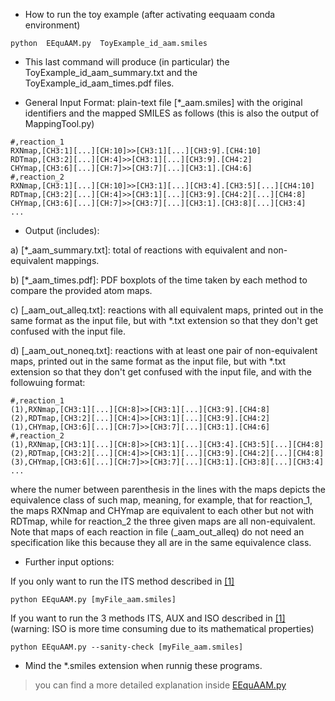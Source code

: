 - How to run the toy example (after activating eequaam conda environment)<br/>

```
python  EEquAAM.py  ToyExample_id_aam.smiles
```

- This last command will produce (in particular) the ToyExample_id_aam_summary.txt and the ToyExample_id_aam_times.pdf files.<br/>


- General Input Format: plain-text file [*_aam.smiles] with the original identifiers and the mapped SMILES as follows (this is also the output of MappingTool.py)<br/>

```
#,reaction_1
RXNmap,[CH3:1][...][CH:10]>>[CH3:1][...][CH3:9].[CH4:10]
RDTmap,[CH3:2][...][CH:4]>>[CH3:1][...][CH3:9].[CH4:2]
CHYmap,[CH3:6][...][CH:7]>>[CH3:7][...][CH3:1].[CH4:6]
#,reaction_2
RXNmap,[CH3:1][...][CH:10]>>[CH3:1][...][CH3:4].[CH3:5][...][CH4:10]
RDTmap,[CH3:2][...][CH:4]>>[CH3:1][...][CH3:9].[CH4:2][...][CH4:8]
CHYmap,[CH3:6][...][CH:7]>>[CH3:7][...][CH3:1].[CH3:8][...][CH3:4]
...
```

- Output (includes):<br/>

a) [*_aam_summary.txt]: total of reactions with equivalent and non-equivalent mappings.<br/>

b) [*_aam_times.pdf]: PDF boxplots of the time taken by each method to compare the provided atom maps.<br/>

c) [_aam_out_alleq.txt]: reactions with all equivalent maps, printed out in the same format as the input file, but with *.txt extension so that they don't get confused with the input file.<br/>

d) [_aam_out_noneq.txt]: reactions with at least one pair of non-equivalent maps, printed out in the same format as the input file, but with *.txt extension so that they don't get confused with the input file, and with the followuing format:<br/>

```
#,reaction_1
(1),RXNmap,[CH3:1][...][CH:8]>>[CH3:1][...][CH3:9].[CH4:8]
(2),RDTmap,[CH3:2][...][CH:4]>>[CH3:1][...][CH3:9].[CH4:2]
(1),CHYmap,[CH3:6][...][CH:7]>>[CH3:7][...][CH3:1].[CH4:6]
#,reaction_2
(1),RXNmap,[CH3:1][...][CH:8]>>[CH3:1][...][CH3:4].[CH3:5][...][CH4:8]
(2),RDTmap,[CH3:2][...][CH:4]>>[CH3:1][...][CH3:9].[CH4:2][...][CH4:8]
(3),CHYmap,[CH3:6][...][CH:7]>>[CH3:7][...][CH3:1].[CH3:8][...][CH3:4]
...
```

where the numer between parenthesis in the lines with the maps depicts the equivalence class of such map, meaning, for example, that for reaction_1, the maps RXNmap and CHYmap are equivalent to each other but not with RDTmap, while for reaction_2 the three given maps are all non-equivalent. Note that maps of each reaction in file (_aam_out_alleq) do not need an specification like this because they all are in the same equivalence class.<br/>

- Further input options:

If you only want to run the ITS method described in <a href="https://match.pmf.kg.ac.rs/issues/m90n1/m90n1_75-102.html">[1]</a>
```
python EEquAAM.py [myFile_aam.smiles]
```

If you want to run the 3 methods ITS, AUX and ISO described in <a href="https://match.pmf.kg.ac.rs/issues/m90n1/m90n1_75-102.html">[1]</a><br/>
(warning: ISO is more time consuming due to its mathematical properties)<br/>

```
python EEquAAM.py --sanity-check [myFile_aam.smiles]
```

- Mind the *.smiles extension when runnig these programs.<br/>


> you can find a more detailed explanation inside <a href="./EEquAAM.py">EEquAAM.py</a>
